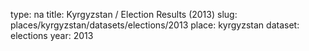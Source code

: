 type: na
title: Kyrgyzstan / Election Results (2013)
slug: places/kyrgyzstan/datasets/elections/2013
place: kyrgyzstan
dataset: elections
year: 2013
